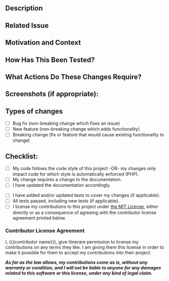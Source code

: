 <!--- Provide a general summary of your changes in the Title above -->

## Description
<!--- Describe your changes in detail -->

## Related Issue
<!--- This project only accepts pull requests related to open issues -->
<!--- If suggesting a new feature or change, please discuss it in an issue first -->
<!--- If fixing a bug, there should be an issue describing it with steps to reproduce -->
<!--- Please link to the issue here: -->

## Motivation and Context
<!--- Why is this change required? What problem does it solve? -->

## How Has This Been Tested?
<!--- Please describe in detail how you tested your changes. -->
<!--- Include details of your testing environment, and the tests you ran -->
<!--- to see how your change affects other areas of the code, etc. -->

## What Actions Do These Changes Require?
<!--- If your changes require running action on the part of a site's maintainer, -->
<!--- such as running a command, migrations, etc., please describe these action(s) -->
<!--  If no actions are required, put "N/A" or similar. -->

## Screenshots (if appropriate):

## Types of changes
<!--- What types of changes does your code introduce? Put an `x` in all the boxes that apply: -->
- [ ] Bug fix (non-breaking change which fixes an issue)
- [ ] New feature (non-breaking change which adds functionality)
- [ ] Breaking change (fix or feature that would cause existing functionality to change)

## Checklist:
<!--- Go over all the following points, and put an `x` in all the boxes that apply. -->
<!--- If you're unsure about any of these, don't hesitate to ask. We're here to help! -->
- [ ] My code follows the code style of this project -OR- my changes only impact code for which style is automatically enforced (PHP).
- [ ] My change requires a change to the documentation.
- [ ] I have updated the documentation accordingly.
<!-- - [ ] I have read the **CONTRIBUTING** document. -->
- [ ] I have added and/or updated tests to cover my changes (if applicable).
- [ ] All tests passed, including new tests (if applicable).
- [ ] I license my contributions to this project under [the MIT License](../LICENSE-MIT.md), either directly or as a consequence of agreeing with the contributor license agreement printed below.

### Contributor License Agreement
<!--- As stated in the project's license, third-party contributions are licensed under -->
<!--- the permissive MIT license and remain the property of their author. -->
<!--- Which is to say, you retain ownership of any code you contribute to this project, -->
<!--- while freely allowing the project to incorporate and make use of your contribution(s). -->
<!--- If in doubt, don't hesitate to ask any questions you might have about this! -->

I, {{{contributor name}}}, give itinerare permission to license my contributions on any terms they like.  I am giving them this license in order to make it possible for them to accept my contributions into their project.

***As far as the law allows, my contributions come as is, without any warranty or condition, and I will not be liable to anyone for any damages related to this software or this license, under any kind of legal claim.***
